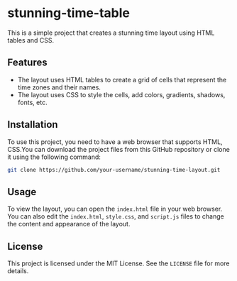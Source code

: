 # stunning-time-table

This is a simple project that creates a stunning time layout using HTML tables and CSS.

## Features

- The layout uses HTML tables to create a grid of cells that represent the time zones and their names.
- The layout uses CSS to style the cells, add colors, gradients, shadows, fonts, etc.

## Installation

To use this project, you need to have a web browser that supports HTML, CSS.You can download the project files from this GitHub repository or clone it using the following command:

```bash
git clone https://github.com/your-username/stunning-time-layout.git
```

## Usage

To view the layout, you can open the `index.html` file in your web browser. You can also edit the `index.html`, `style.css`, and `script.js` files to change the content and appearance of the layout.

## License

This project is licensed under the MIT License. See the `LICENSE` file for more details.
